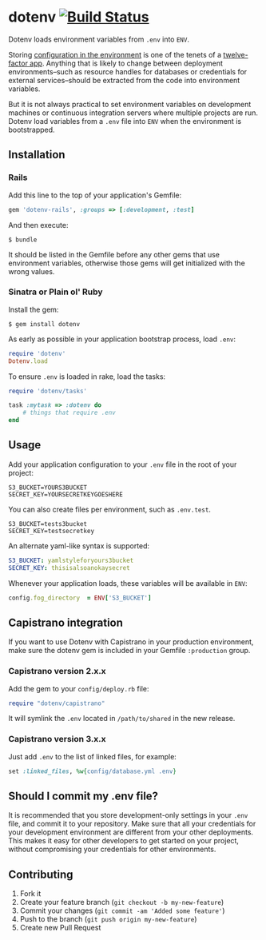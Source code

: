 # dotenv [![Build Status](https://secure.travis-ci.org/bkeepers/dotenv.png?branch=master)](https://travis-ci.org/bkeepers/dotenv)

Dotenv loads environment variables from `.env` into `ENV`.

Storing [configuration in the environment](http://www.12factor.net/config) is one of the tenets of a [twelve-factor app](http://www.12factor.net/). Anything that is likely to change between deployment environments–such as resource handles for databases or credentials for external services–should be extracted from the code into environment variables.

But it is not always practical to set environment variables on development machines or continuous integration servers where multiple projects are run. Dotenv load variables from a `.env` file into `ENV` when the environment is bootstrapped.

## Installation

### Rails

Add this line to the top of your application's Gemfile:

```ruby
gem 'dotenv-rails', :groups => [:development, :test]
```

And then execute:

    $ bundle

It should be listed in the Gemfile before any other gems that use environment variables, otherwise those gems will get initialized with the wrong values.

### Sinatra or Plain ol' Ruby

Install the gem:

    $ gem install dotenv

As early as possible in your application bootstrap process, load `.env`:

```ruby
require 'dotenv'
Dotenv.load
```

To ensure `.env` is loaded in rake, load the tasks:

```ruby
require 'dotenv/tasks'

task :mytask => :dotenv do
    # things that require .env
end
```

## Usage

Add your application configuration to your `.env` file in the root of your project:

```shell
S3_BUCKET=YOURS3BUCKET
SECRET_KEY=YOURSECRETKEYGOESHERE
```

You can also create files per environment, such as `.env.test`.

```shell
S3_BUCKET=tests3bucket
SECRET_KEY=testsecretkey
```

An alternate yaml-like syntax is supported:

```yaml
S3_BUCKET: yamlstyleforyours3bucket
SECRET_KEY: thisisalsoanokaysecret
```

Whenever your application loads, these variables will be available in `ENV`:

```ruby
config.fog_directory  = ENV['S3_BUCKET']
```

## Capistrano integration

If you want to use Dotenv with Capistrano in your production environment, make sure the dotenv gem is included in your Gemfile `:production` group.

### Capistrano version 2.x.x

Add the gem to your `config/deploy.rb` file:

```ruby
require "dotenv/capistrano"
```

It will symlink the `.env` located in `/path/to/shared` in the new release. 


### Capistrano version 3.x.x

Just add `.env` to the list of linked files, for example:

```ruby
set :linked_files, %w{config/database.yml .env}
```

## Should I commit my .env file?

It is recommended that you store development-only settings in your `.env` file, and commit it to your repository. Make sure that all your credentials for your development environment are different from your other deployments. This makes it easy for other developers to get started on your project, without compromising your credentials for other environments.

## Contributing

1. Fork it
2. Create your feature branch (`git checkout -b my-new-feature`)
3. Commit your changes (`git commit -am 'Added some feature'`)
4. Push to the branch (`git push origin my-new-feature`)
5. Create new Pull Request
